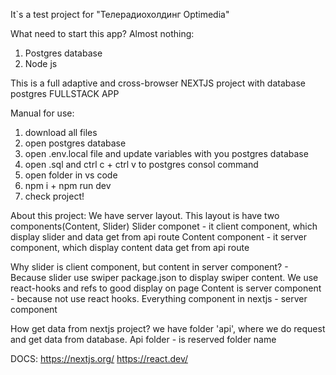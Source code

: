 It`s a test project for "Телерадиохолдинг Optimedia"

What need to start this app? Almost nothing:
1. Postgres database
2. Node js


This is a full adaptive and cross-browser NEXTJS project with database postgres
FULLSTACK APP

Manual for use:
1. download all files
2. open postgres database
3. open .env.local file and update variables with you postgres database
4. open .sql and ctrl c + ctrl v to postgres consol command
5. open folder in vs code
6. npm i + npm run dev
7. check project!


About this project:
We have server layout. This layout is have two components(Content, Slider)
Slider componet - it client component, which display slider and data get from api route
Content component - it server component, which display content data get from api route

Why slider is client component, but content in server component? - 
Because slider use swiper package.json to display swiper content. We use react-hooks and refs to good display on page
Content is server component - because not use react hooks. 
Everything component in nextjs - server component


How get data from nextjs project? we have folder 'api', where we do request and get data from database.
Api folder - is reserved folder name

DOCS:
https://nextjs.org/
https://react.dev/
